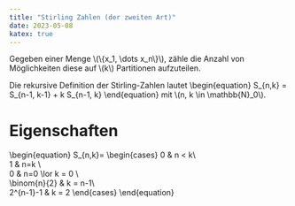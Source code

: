 ```yaml
---
title: "Stirling Zahlen (der zweiten Art)"
date: 2023-05-08
katex: true
---
```


Gegeben einer Menge \\(\\{x_1, \dots x_n\\}\\), zähle die Anzahl von Möglichkeiten diese auf \\(k\\) Partitionen aufzuteilen.

Die rekursive Definition der Stirling-Zahlen lautet
\begin{equation}
S_{n,k} = S_{n-1, k-1} + k S_{n-1, k}
\end{equation}
mit \\(n, k \in \mathbb{N}_0\\).

# Eigenschaften

\begin{equation}
S_{n,k}=
\begin{cases}
0 & n < k\\\
1 & n=k \\\
0 & n=0 \lor k = 0 \\\
\binom{n}{2} & k = n-1\\\
2^{n-1}-1 & k = 2
\end{cases}
\end{equation}
